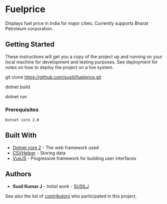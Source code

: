 # Fuelprice
Displays fuel price in India for major cities. Currently supports Bharat Petroleum corporation.

## Getting Started

These instructions will get you a copy of the project up and running on your local machine for development and testing purposes. See deployment for notes on how to deploy the project on a live system.

git clone https://github.com/susilj/fuelprice.git

dotnet build

dotnet run

### Prerequisites

```
Dotnet core 2.0

```
## Built With

* [Dotnet core 2](https://www.microsoft.com/net/learn/get-started/windows) - The web framework used
* [CSVHelper](https://joshclose.github.io/CsvHelper/) - Storing data
* [VueJS](https://vuejs.org/) - Progressive framework for building user interfaces

## Authors

* **Susil Kumar J** - *Initial work* - [SUSILJ](https://github.com/susilj)

See also the list of [contributors](https://github.com/susilj/fuelprice/contributors) who participated in this project.
